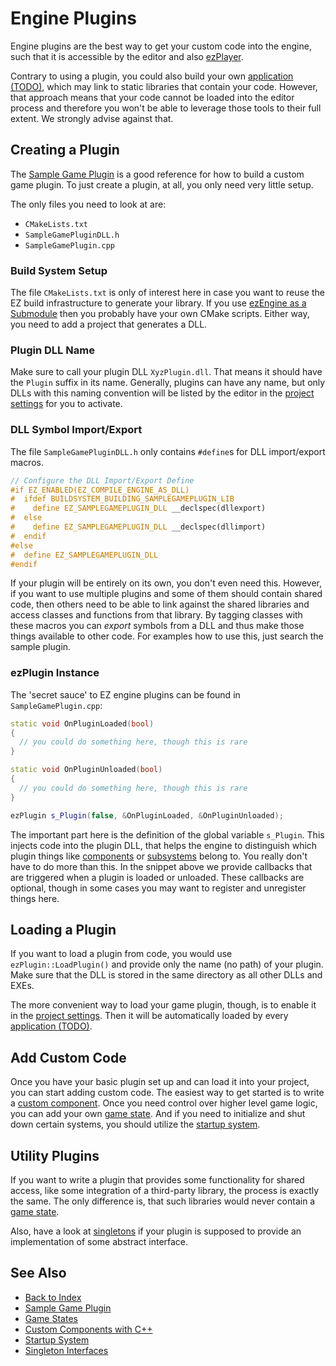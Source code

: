 # Engine Plugins

Engine plugins are the best way to get your custom code into the engine, such that it is accessible by the editor and also [ezPlayer](../../tools/player.md).

Contrary to using a plugin, you could also build your own [application (TODO)](../../runtime/application/application.md), which may link to static libraries that contain your code. However, that approach means that your code cannot be loaded into the editor process and therefore you won't be able to leverage those tools to their full extent. We strongly advise against that.

## Creating a Plugin

The [Sample Game Plugin](../../samples/sample-game-plugin.md) is a good reference for how to build a custom game plugin. To just create a plugin, at all, you only need very little setup.

The only files you need to look at are:

* `CMakeLists.txt`
* `SampleGamePluginDLL.h`
* `SampleGamePlugin.cpp`

### Build System Setup

The file `CMakeLists.txt` is only of interest here in case you want to reuse the EZ build infrastructure to generate your library. If you use [ezEngine as a Submodule](../../build/submodule.md) then you probably have your own CMake scripts. Either way, you need to add a project that generates a DLL.

### Plugin DLL Name

Make sure to call your plugin DLL `XyzPlugin.dll`. That means it should have the `Plugin` suffix in its name. Generally, plugins can have any name, but only DLLs with this naming convention will be listed by the editor in the [project settings](../../projects/project-settings.md) for you to activate.

### DLL Symbol Import/Export

The file `SampleGamePluginDLL.h` only contains `#define`s for DLL import/export macros.

<!-- BEGIN-DOCS-CODE-SNIPPET: dll-export-defines -->
```cpp
// Configure the DLL Import/Export Define
#if EZ_ENABLED(EZ_COMPILE_ENGINE_AS_DLL)
#  ifdef BUILDSYSTEM_BUILDING_SAMPLEGAMEPLUGIN_LIB
#    define EZ_SAMPLEGAMEPLUGIN_DLL __declspec(dllexport)
#  else
#    define EZ_SAMPLEGAMEPLUGIN_DLL __declspec(dllimport)
#  endif
#else
#  define EZ_SAMPLEGAMEPLUGIN_DLL
#endif
```
<!-- END-DOCS-CODE-SNIPPET -->

If your plugin will be entirely on its own, you don't even need this. However, if you want to use multiple plugins and some of them should contain shared code, then others need to be able to link against the shared libraries and access classes and functions from that library. By tagging classes with these macros you can *export* symbols from a DLL and thus make those things available to other code. For examples how to use this, just search the sample plugin.

### ezPlugin Instance

The 'secret sauce' to EZ engine plugins can be found in `SampleGamePlugin.cpp`:

<!-- BEGIN-DOCS-CODE-SNIPPET: plugin-setup -->
```cpp
static void OnPluginLoaded(bool)
{
  // you could do something here, though this is rare
}

static void OnPluginUnloaded(bool)
{
  // you could do something here, though this is rare
}

ezPlugin s_Plugin(false, &OnPluginLoaded, &OnPluginUnloaded);
```
<!-- END-DOCS-CODE-SNIPPET -->

The important part here is the definition of the global variable `s_Plugin`. This injects code into the plugin DLL, that helps the engine to distinguish which plugin things like [components](../../runtime/world/components.md) or [subsystems](../../runtime/configuration/startup.md) belong to. You really don't have to do more than this. In the snippet above we provide callbacks that are triggered when a plugin is loaded or unloaded. These callbacks are optional, though in some cases you may want to register and unregister things here.

## Loading a Plugin

If you want to load a plugin from code, you would use `ezPlugin::LoadPlugin()` and provide only the name (no path) of your plugin. Make sure that the DLL is stored in the same directory as all other DLLs and EXEs.

The more convenient way to load your game plugin, though, is to enable it in the [project settings](../../projects/project-settings.md). Then it will be automatically loaded by every [application (TODO)](../../runtime/application/application.md).

## Add Custom Code

Once you have your basic plugin set up and can load it into your project, you can start adding custom code. The easiest way to get started is to write a [custom component](custom-cpp-component.md). Once you need control over higher level game logic, you can add your own [game state](../../runtime/application/game-state.md). And if you need to initialize and shut down certain systems, you should utilize the [startup system](../../runtime/configuration/startup.md).

## Utility Plugins

If you want to write a plugin that provides some functionality for shared access, like some integration of a third-party library, the process is exactly the same. The only difference is, that such libraries would never contain a [game state](../../runtime/application/game-state.md).

Also, have a look at [singletons](../../runtime/configuration/interfaces.md) if your plugin is supposed to provide an implementation of some abstract interface.

## See Also

* [Back to Index](../../index.md)
* [Sample Game Plugin](../../samples/sample-game-plugin.md)
* [Game States](../../runtime/application/game-state.md)
* [Custom Components with C++](custom-cpp-component.md)
* [Startup System](../../runtime/configuration/startup.md)
* [Singleton Interfaces](../../runtime/configuration/interfaces.md)
